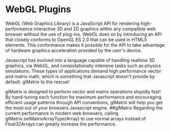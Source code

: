 # WebGL Plugins

WebGL (Web Graphics Library) is a JavaScript API for rendering high-performance interactive 3D and 2D graphics within any compatible web browser without the use of plug-ins. WebGL does so by introducing an API that closely conforms to OpenGL ES 2.0 that can be used in HTML5 <canvas> elements. This conformance makes it possible for the API to take advantage of hardware graphics acceleration provided by the user's device.
  
Javascript has evolved into a language capable of handling realtime 3D graphics, via WebGL, and computationally intensive tasks such as physics simulations. These types of applications demand high performance vector and matrix math, which is something that Javascript doesn't provide by default. glMatrix to the rescue!

glMatrix is designed to perform vector and matrix operations stupidly fast! By hand-tuning each function for maximum performance and encouraging efficient usage patterns through API conventions, glMatrix will help you get the most out of your browsers Javascript engine.
##glMatrix
Regarding the current performance in modern web browsers, calling glMatrix.setMatrixArrayType(Array) to use normal arrays instead of Float32Arrays can greatly increase the performance.
